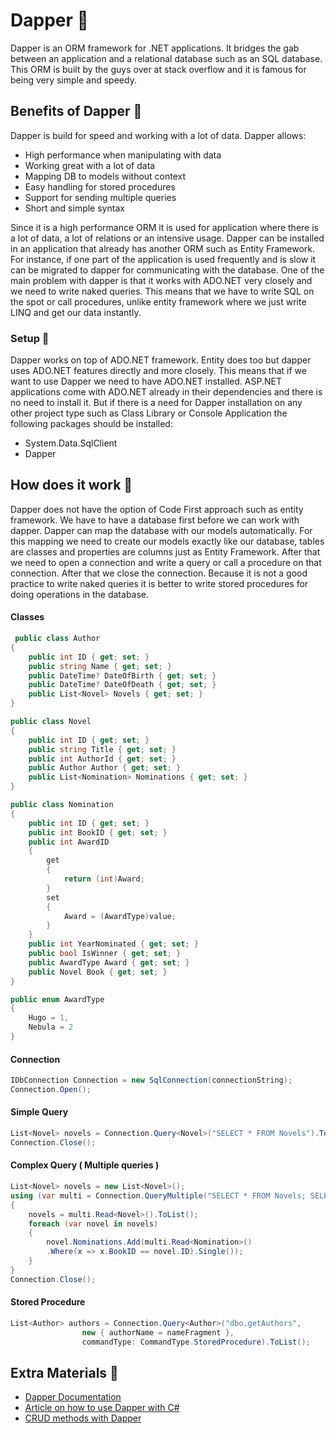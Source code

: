 # Dapper 🥨
Dapper is an ORM framework for .NET applications. It bridges the gab between an application and a relational database such as an SQL database. This ORM is built by the guys over at stack overflow and it is famous for being very simple and speedy.
## Benefits of Dapper 🔸
Dapper is build for speed and working with a lot of data. Dapper allows:
* High performance when manipulating with data
* Working great with a lot of data
* Mapping DB to models without context
* Easy handling for stored procedures
* Support for sending multiple queries
* Short and simple syntax

Since it is a high performance ORM it is used for application where there is a lot of data, a lot of relations or an intensive usage. Dapper can be installed in an application that already has another ORM such as Entity Framework. For instance, if one part of the application is used frequently and is slow it can be migrated to dapper for communicating with the database. One of the main problem with dapper is that it works with ADO.NET very closely and we need to write naked queries. This means that we have to write SQL on the spot or call procedures, unlike entity framework where we just write LINQ and get our data instantly.
### Setup 🔽
Dapper works on top of ADO.NET framework. Entity does too but dapper uses ADO.NET features directly and more closely. This means that if we want to use Dapper we need to have ADO.NET installed. ASP.NET applications come with ADO.NET already in their dependencies and there is no need to install it. But if there is a need for Dapper installation on any other project type such as Class Library or Console Application the following packages should be installed: 
* System.Data.SqlClient
* Dapper
## How does it work 🔸
Dapper does not have the option of Code First approach such as entity framework. We have to have a database first before we can work with dapper. Dapper can map the database with our models automatically. For this mapping we need to create our models exactly like our database, tables are classes and properties are columns just as Entity Framework. After that we need to open a connection and write a query or call a procedure on that connection. After that we close the connection. Because it is not a good practice to write naked queries it is better to write stored procedures for doing operations in the database.
#### Classes
```csharp
 public class Author
{
    public int ID { get; set; }
    public string Name { get; set; }
    public DateTime? DateOfBirth { get; set; }
    public DateTime? DateOfDeath { get; set; }
    public List<Novel> Novels { get; set; }
}
```
```csharp
public class Novel
{
    public int ID { get; set; }
    public string Title { get; set; }
    public int AuthorId { get; set; }
    public Author Author { get; set; }
    public List<Nomination> Nominations { get; set; }
}
```
```csharp
public class Nomination
{
    public int ID { get; set; }
    public int BookID { get; set; }
    public int AwardID
    {
        get
        {
            return (int)Award;
        }
        set
        {
            Award = (AwardType)value;
        }
    }
    public int YearNominated { get; set; }
    public bool IsWinner { get; set; }
    public AwardType Award { get; set; }
    public Novel Book { get; set; }
}

public enum AwardType
{
    Hugo = 1,
    Nebula = 2
}
```
#### Connection
```csharp
IDbConnection Connection = new SqlConnection(connectionString);
Connection.Open();
```
#### Simple Query
```csharp
List<Novel> novels = Connection.Query<Novel>("SELECT * FROM Novels").ToList();
Connection.Close();
```
#### Complex Query ( Multiple queries )
```csharp
List<Novel> novels = new List<Novel>();
using (var multi = Connection.QueryMultiple("SELECT * FROM Novels; SELECT * FROM Nominations"))
{
    novels = multi.Read<Novel>().ToList();
    foreach (var novel in novels)
    {
        novel.Nominations.Add(multi.Read<Nomination>()
        .Where(x => x.BookID == novel.ID).Single());
    }
}
Connection.Close();
```
#### Stored Procedure
```csharp
List<Author> authors = Connection.Query<Author>("dbo.getAuthors",
                new { authorName = nameFragment },
                commandType: CommandType.StoredProcedure).ToList();
```
## Extra Materials 📘
* [Dapper Documentation](https://dapper-tutorial.net/dapper)
* [Article on how to use Dapper with C#](https://www.infoworld.com/article/3025784/how-to-work-with-dapper-in-c.html)
* [CRUD methods with Dapper](https://github.com/ericdc1/Dapper.SimpleCRUD/)
